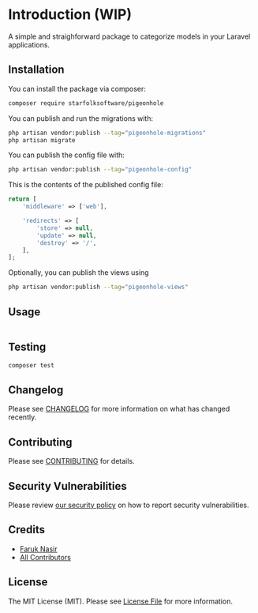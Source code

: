 # Introduction (WIP)

A simple and straighforward package to categorize models in your Laravel applications.

## Installation

You can install the package via composer:

```bash
composer require starfolksoftware/pigeonhole
```

You can publish and run the migrations with:

```bash
php artisan vendor:publish --tag="pigeonhole-migrations"
php artisan migrate
```

You can publish the config file with:

```bash
php artisan vendor:publish --tag="pigeonhole-config"
```

This is the contents of the published config file:

```php
return [
    'middleware' => ['web'],

    'redirects' => [
        'store' => null,
        'update' => null,
        'destroy' => '/',
    ],
];
```

Optionally, you can publish the views using

```bash
php artisan vendor:publish --tag="pigeonhole-views"
```

## Usage

```php

```

## Testing

```bash
composer test
```

## Changelog

Please see [CHANGELOG](CHANGELOG.md) for more information on what has changed recently.

## Contributing

Please see [CONTRIBUTING](https://github.com/spatie/.github/blob/main/CONTRIBUTING.md) for details.

## Security Vulnerabilities

Please review [our security policy](../../security/policy) on how to report security vulnerabilities.

## Credits

- [Faruk Nasir](https://github.com/starfolksoftware)
- [All Contributors](../../contributors)

## License

The MIT License (MIT). Please see [License File](LICENSE.md) for more information.
